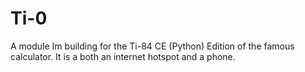 # Ti-0
A module Im building for the Ti-84 CE (Python) Edition of the famous calculator. It is a both an internet hotspot and a phone.
